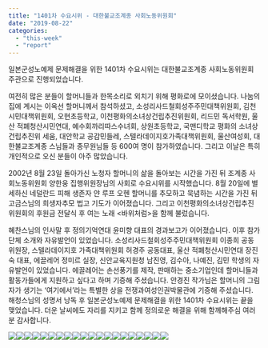 ```yaml
---
title: "1401차 수요시위 - 대한불교조계종 사회노동위원회"
date: "2019-08-22"
categories: 
  - "this-week"
  - "report"
---
```


일본군성노예제 문제해결을 위한 1401차 수요시위는 대한불교조계종 사회노동위원회 주관으로 진행되었습니다.

여전히 많은 분들이 할머니들과 한목소리로 외치기 위해 평화로에 모이셨습니다. 나눔의 집에 계시는 이옥선 할머니께서 참석하셨고, 소성리사드철회성주주민대책위원회, 김천시민대책위원회, 오현초등학교, 이천평화의소녀상건립추진위원회, 리드민 독서학원, 울산 적폐청산시민연대, 예수회까리따스수녀회, 상원초등학교, 국맨디학교 평화의 소녀상건립추진위 세움, 대안학교 공감민들레, 스텔라데이지호가족대책위원회, 울산여성회, 대한불교조계종 스님들과 종무원님들 등 600여 명이 참가하였습니다. 그리고 이날은 특히 개인적으로 오신 분들이 아주 많았습니다.

2002년 8월 23일 돌아가신 노청자 할머니의 삶을 돌아보는 시간을 가진 뒤 조계종 사회노동위원회 양한웅 집행위원장님의 사회로 수요시위를 시작했습니다. 8월 20일에 별세하신 네덜란드 피해 생존자 얀 루프 오헨 할머니를 추모하고 묵념하는 시간을 가진 뒤 고금스님의 희생자추모 법고 기도가 이어졌습니다. 그리고 이천평화의소녀상건립추진위원회의 후원금 전달식 후 여는 노래 <바위처럼>을 함께 불렀습니다.

혜찬스님의 인사말 후 정의기억연대 윤미향 대표의 경과보고가 이어졌습니다. 이후 참가단체 소개와 자유발언이 있었습니다. 소성리사드철회성주주민대책위원회 이종희 공동위원장, 스텔라데이지호 가족대책위원회 허경주 공동대표, 울산 적폐청산시민연대 장진숙 대표, 에끌레어 정미르 실장, 신안교육지원청 남진영, 김수아, 나예진, 김민 학생의 자유발언이 있었습니다. 에끌레어는 손선풍기를 제작, 판매하는 중소기업인데 할머니들과 활동가들에게 지원하고 싶다고 하며 기증해 주셨습니다. 안경진 작가님은 할머니의 그림자가 생기는 ‘여기에서’라는 특별한 상을 전쟁과여성인권박물관에 기증해 주셨습니다. 해청스님의 성명서 낭독 후 일본군성노예제 문제해결을 위한 1401차 수요시위는 끝을 맺었습니다. 더운 날씨에도 자리를 지키고 함께 정의로운 해결을 위해 함께해주심 여러분 감사합니다.

![](https://womenandwar.net/kr/wp-content/uploads/2019/08/IMGP9614-2.jpg)![](https://womenandwar.net/kr/wp-content/uploads/2019/08/IMGP9615-2.jpg)![](https://womenandwar.net/kr/wp-content/uploads/2019/08/IMGP9626-2.jpg)![](https://womenandwar.net/kr/wp-content/uploads/2019/08/IMGP9629-2.jpg)![](https://womenandwar.net/kr/wp-content/uploads/2019/08/IMGP9632-2.jpg)![](https://womenandwar.net/kr/wp-content/uploads/2019/08/IMGP9641-2.jpg)![](https://womenandwar.net/kr/wp-content/uploads/2019/08/IMGP9645-2.jpg)![](https://womenandwar.net/kr/wp-content/uploads/2019/08/IMGP9652-2.jpg)![](https://womenandwar.net/kr/wp-content/uploads/2019/08/IMGP9662-2.jpg)![](https://womenandwar.net/kr/wp-content/uploads/2019/08/IMGP9670-2.jpg)![](https://womenandwar.net/kr/wp-content/uploads/2019/08/IMGP9684-2.jpg)![](https://womenandwar.net/kr/wp-content/uploads/2019/08/IMGP9692-2.jpg)![](https://womenandwar.net/kr/wp-content/uploads/2019/08/IMGP9694-2.jpg)![](https://womenandwar.net/kr/wp-content/uploads/2019/08/IMGP9700-2.jpg)![](https://womenandwar.net/kr/wp-content/uploads/2019/08/IMGP9705-1.jpg)![](https://womenandwar.net/kr/wp-content/uploads/2019/08/IMGP9706-1.jpg)![](https://womenandwar.net/kr/wp-content/uploads/2019/08/IMGP9711-1.jpg)![](https://womenandwar.net/kr/wp-content/uploads/2019/08/IMGP9714-1.jpg)![](https://womenandwar.net/kr/wp-content/uploads/2019/08/IMGP9723-1.jpg)![](https://womenandwar.net/kr/wp-content/uploads/2019/08/S28BW-419082211430-1-e1566447573224.jpg)
